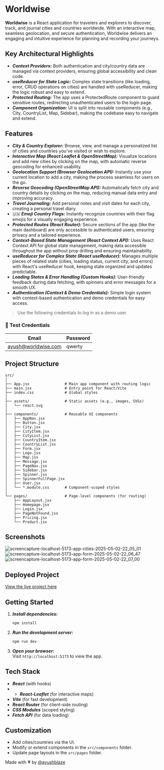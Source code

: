 # Worldwise

**Worldwise** is a React application for travelers and explorers to discover, track, and journal cities and countries worldwide. With an interactive map, seamless geolocation, and secure authentication, Worldwise delivers an engaging and intuitive experience for planning and recording your journeys.

## Key Architectural Highlights
- ___Context Providers:___ Both authentication and city/country data are managed via context providers, ensuring global accessibility and clean code.
- ___useReducer for State Logic:___ Complex state transitions (like loading, error, CRUD operations on cities) are handled with useReducer, making the logic robust and easy to extend.
- ___Protected Routing:___ The app uses a ProtectedRoute component to guard sensitive routes, redirecting unauthenticated users to the login page.
- ___Component Organization:___ UI is split into reusable components (e.g., City, CountryList, Map, Sidebar), making the codebase easy to navigate and extend.

## Features

- ___City & Country Explorer:___ Browse, view, and manage a personalized list of cities and countries you've visited or wish to explore.
- ___Interactive Map (React Leaflet & OpenStreetMap):___ Visualize locations and add new cities by clicking on the map, with automatic reverse geocoding for enhanced usability.
- ___Geolocation Support (Browser Geolocation API):___ Instantly use your current location to add a city, making the process seamless for users on the go.
- ___Reverse Geocoding (OpenStreetMap API):___ Automatically fetch city and country details by clicking on the map, reducing manual data entry and improving accuracy.
- ___Travel Journaling:___ Add personal notes and visit dates for each city, creating a personal travel diary.
- 🇺🇳 ___Emoji Country Flags:___ Instantly recognize countries with their flag emojis for a visually engaging experience.
- ___Protected Routes (React Router):___ Secure sections of the app (like the main dashboard) are only accessible to authenticated users, ensuring privacy and a tailored experience.
- ___Context-Based State Management (React Context API):___ Uses React Context API for global state management, making data accessible throughout the app without prop drilling and ensuring maintainability.
- ___useReducer for Complex State (React useReducer):___ Manages multiple pieces of related state (cities, loading status, current city, and errors) with React's useReducer hook, keeping state organized and updates predictable.
- ___Loading States & Error Handling (Custom Hooks):___ User-friendly feedback during data fetching, with spinners and error messages for a smooth UX.
- ___Authentication (Context & Demo Credentials):___ Simple login system with context-based authentication and demo credentials for easy access.

> Use the following credentials to log in as a demo user.
### 🧪 Test Credentials

| Email               | Password |
|---------------------|----------|
| ayush@worldwise.com | qwerty   |


## Project Structure

```
src/
│
├── App.jsx                # Main app component with routing logic
├── main.jsx               # Entry point for React/Vite
├── index.css              # Global styles
│
├── assets/                # Static assets (e.g., images, SVGs)
│   └── react.svg
│
├── components/            # Reusable UI components
│   ├── AppNav.jsx
│   ├── Button.jsx
│   ├── City.jsx
│   ├── CityItem.jsx
│   ├── CityList.jsx
│   ├── CountryItem.jsx
│   ├── CountryList.jsx
│   ├── Form.jsx
│   ├── Logo.jsx
│   ├── Map.jsx
│   ├── Message.jsx
│   ├── PageNav.jsx
│   ├── Sidebar.jsx
│   ├── Spinner.jsx
│   ├── SpinnerFullPage.jsx
│   ├── User.jsx
│   └── *.module.css       # Component-scoped styles
│
└── pages/                 # Page-level components (for routing)
    ├── AppLayout.jsx
    ├── Homepage.jsx
    ├── Login.jsx
    ├── PageNotFound.jsx
    ├── Pricing.jsx
    └── Product.jsx
```

## Screenshots

![screencapture-localhost-5173-app-cities-2025-05-02-22_05_01](https://github.com/user-attachments/assets/c4149a72-5d9c-41f9-a174-17870908d321)
![screencapture-localhost-5173-app-form-2025-05-02-22_06_47](https://github.com/user-attachments/assets/7b0a11a9-5e9d-4eb6-90ee-bcf80e19d85f)
![screencapture-localhost-5173-app-form-2025-05-02-22_07_00](https://github.com/user-attachments/assets/a2cf2eb2-e780-4d25-bcd0-f04ccf90a6d7)


## Deployed Project
[View the live project here](https://ayushblaze-worldwise.netlify.app/)

## Getting Started

1. ___Install dependencies:___
   ```bash
   npm install
   ```
2. ___Run the development server:___
   ```bash
   npm run dev
   ```
3. ___Open your browser:___  
   Visit `http://localhost:5173` to view the app.

## Tech Stack

- ___React___ (with hooks)
- - ___React-Leaflet___ (for interactive maps)
- ___Vite___ (for fast development)
- ___React Router___ (for client-side routing)
- ___CSS Modules___ (scoped styling)
- ___Fetch API___ (for data loading)

## Customization

- Add cities/countries via the UI.
- Modify or extend components in the `src/components` folder.
- Update page layouts in the `src/pages` folder.

Made with 💗 by [@ayushblaze](https://github.com/ayushblaze)
